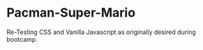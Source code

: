 # Pacman-Super-Mario

Re-Testing CSS and Vanilla Javascript as originally desired during bootcamp. 
